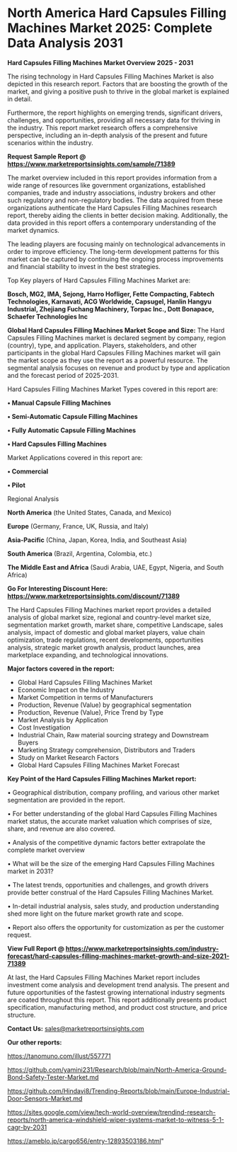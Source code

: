 # North America Hard Capsules Filling Machines Market 2025: Complete Data Analysis 2031

<Strong> Hard Capsules Filling Machines Market Overview 2025 - 2031</strong>

The rising technology in Hard Capsules Filling Machines Market is also depicted in this research report. Factors that are boosting the growth of the market, and giving a positive push to thrive in the global market is explained in detail.

Furthermore, the report highlights on emerging trends, significant drivers, challenges, and opportunities, providing all necessary data for thriving in the industry. This report market research offers a comprehensive perspective, including an in-depth analysis of the present and future scenarios within the industry.

<strong>Request Sample Report @ <a href=https://www.marketreportsinsights.com/sample/71389>https://www.marketreportsinsights.com/sample/71389</a></strong>

The market overview included in this report provides information from a wide range of resources like government organizations, established companies, trade and industry associations, industry brokers and other such regulatory and non-regulatory bodies. The data acquired from these organizations authenticate the Hard Capsules Filling Machines research report, thereby aiding the clients in better decision making. Additionally, the data provided in this report offers a contemporary understanding of the market dynamics.

The leading players are focusing mainly on technological advancements in order to improve efficiency. The long-term development patterns for this market can be captured by continuing the ongoing process improvements and financial stability to invest in the best strategies.

Top Key players of Hard Capsules Filling Machines Market are:

<strong>Bosch, MG2, IMA, Sejong, Harro Hofliger, Fette Compacting, Fabtech Technologies, Karnavati, ACG Worldwide, Capsugel, Hanlin Hangyu Industrial, Zhejiang Fuchang Machinery, Torpac Inc., Dott Bonapace, Schaefer Technologies Inc</strong>

<strong><b>Global Hard Capsules Filling Machines Market Scope and Size:</b></strong>
The Hard Capsules Filling Machines market is declared segment by company, region (country), type, and application. Players, stakeholders, and other participants in the global Hard Capsules Filling Machines market will gain the market scope as they use the report as a powerful resource. The segmental analysis focuses on revenue and product by type and application and the forecast period of 2025-2031.

Hard Capsules Filling Machines Market Types covered in this report are:

<strong>• Manual Capsule Filling Machines

• Semi-Automatic Capsule Filling Machines

• Fully Automatic Capsule Filling Machines

• Hard Capsules Filling Machines</strong>

Market Applications covered in this report are:

<strong>• Commercial

• Pilot</strong> 

Regional Analysis

<strong>North America</strong> (the United States, Canada, and Mexico)

<strong>Europe</strong> (Germany, France, UK, Russia, and Italy)

<strong>Asia-Pacific</strong> (China, Japan, Korea, India, and Southeast Asia)

<strong>South America</strong> (Brazil, Argentina, Colombia, etc.)

<strong>The Middle East and Africa</strong> (Saudi Arabia, UAE, Egypt, Nigeria, and South Africa)

<strong>Go For Interesting Discount Here: <a href=https://www.marketreportsinsights.com/discount/71389>https://www.marketreportsinsights.com/discount/71389</a></strong>

The Hard Capsules Filling Machines market report provides a detailed analysis of global market size, regional and country-level market size, segmentation market growth, market share, competitive Landscape, sales analysis, impact of domestic and global market players, value chain optimization, trade regulations, recent developments, opportunities analysis, strategic market growth analysis, product launches, area marketplace expanding, and technological innovations.

<strong><b>Major factors covered in the report:</b></strong>
<ul>
  <li>Global Hard Capsules Filling Machines Market </li>
  <li>Economic Impact on the Industry</li>
  <li>Market Competition in terms of Manufacturers</li>
  <li>Production, Revenue (Value) by geographical segmentation</li>
  <li>Production, Revenue (Value), Price Trend by Type</li>
  <li>Market Analysis by Application</li>
  <li>Cost Investigation</li>
  <li>Industrial Chain, Raw material sourcing strategy and Downstream Buyers</li>
  <li>Marketing Strategy comprehension, Distributors and Traders</li>
  <li>Study on Market Research Factors</li>
  <li>Global Hard Capsules Filling Machines Market Forecast</li>
</ul>

<strong><b>Key Point of the Hard Capsules Filling Machines Market report:</b></strong>

• Geographical distribution, company profiling, and various other market segmentation are provided in the report.

• For better understanding of the global Hard Capsules Filling Machines market status, the accurate market valuation which comprises of size, share, and revenue are also covered.

• Analysis of the competitive dynamic factors better extrapolate the complete market overview

• What will be the size of the emerging Hard Capsules Filling Machines market in 2031?

• The latest trends, opportunities and challenges, and growth drivers provide better construal of the Hard Capsules Filling Machines Market.

• In-detail industrial analysis, sales study, and production understanding shed more light on the future market growth rate and scope.

• Report also offers the opportunity for customization as per the customer request.

<strong><b>View Full Report @ <a href=https://www.marketreportsinsights.com/industry-forecast/hard-capsules-filling-machines-market-growth-and-size-2021-71389>https://www.marketreportsinsights.com/industry-forecast/hard-capsules-filling-machines-market-growth-and-size-2021-71389</a></b></strong>


At last, the Hard Capsules Filling Machines Market report includes investment come analysis and development trend analysis. The present and future opportunities of the fastest growing international industry segments are coated throughout this report. This report additionally presents product specification, manufacturing method, and product cost structure, and price structure.

<strong>Contact Us:</strong>
sales@marketreportsinsights.com

<strong>Our other reports:</strong>

<a href=https://tanomuno.com/illust/557771>https://tanomuno.com/illust/557771</a>

<a href=https://github.com/yamini231/Research/blob/main/North-America-Ground-Bond-Safety-Tester-Market.md>https://github.com/yamini231/Research/blob/main/North-America-Ground-Bond-Safety-Tester-Market.md</a>

<a href=https://github.com/Hindavi8/Trending-Reports/blob/main/Europe-Industrial-Door-Sensors-Market.md>https://github.com/Hindavi8/Trending-Reports/blob/main/Europe-Industrial-Door-Sensors-Market.md</a>

<a href=https://sites.google.com/view/tech-world-overview/trendind-research-reports/north-america-windshield-wiper-systems-market-to-witness-5-1-cagr-by-2031>https://sites.google.com/view/tech-world-overview/trendind-research-reports/north-america-windshield-wiper-systems-market-to-witness-5-1-cagr-by-2031</a>

<a href=https://ameblo.jp/cargo656/entry-12893503186.html>https://ameblo.jp/cargo656/entry-12893503186.html</a>"
